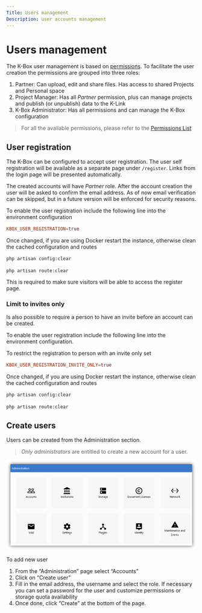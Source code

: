 ```yaml
---
Title: Users management
Description: user accounts management
---
```


# Users management

The K-Box user management is based on [permissions](./permissions.md). 
To facilitate the user creation the permissions are grouped into three roles:

1. Partner: Can upload, edit and share files. Has access to shared Projects and Personal space
2. Project Manager: Has all _Partner_ permission, plus can manage projects and publish (or unpublish) data to the K-Link
3. K-Box Administrator: Has all permissions and can manage the K-Box configuration

> For all the available permissions, please refer to the [Permissions List](./permissions.md)


## User registration

The K-Box can be configured to accept user registration.
The user self registration will be available as a separate page under `/register`.
Links from the login page will be presented automatically.

The created accounts will have _Partner_ role.
After the account creation the user will be asked to confirm the email address.
As of now email verification can be skipped, but in a future version will be
enforced for security reasons.

To enable the user registration include the following line into the environment configuration

```conf
KBOX_USER_REGISTRATION=true
```

Once changed, if you are using Docker restart the instance, otherwise clean the cached configuration and routes

```
php artisan config:clear

php artisan route:clear
```

This is required to make sure visitors will be able to access the register page.

### Limit to invites only

Is also possible to require a person to have an invite before an account can be created.

To enable the user registration include the following line into the environment configuration.

To restrict the registration to person with an invite only set

```conf
KBOX_USER_REGISTRATION_INVITE_ONLY=true
```

Once changed, if you are using Docker restart the instance, otherwise clean the cached configuration and routes

```
php artisan config:clear

php artisan route:clear
```

## Create users

Users can be created from the Administration section.

> _Only administrators_ are entitled to create a new account for a user.

![Admin](../user/images/admin-page.PNG)

To add new user

1. From the “Administration” page select “Accounts”
2. Click on “Create user”
3. Fill in the email address, the username and select the role.
   If necessary you can set a password for the user and customize permissions or storage quota availability
4. Once done, click “Create” at the bottom of the page.

